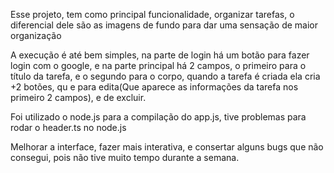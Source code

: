 Esse projeto, tem como principal funcionalidade, organizar tarefas, 
o diferencial dele são as imagens de fundo para dar uma sensação de maior organização

A execução é até bem simples, na parte de login há um botão para fazer login com o google,
e na parte principal há 2 campos, o primeiro para o título da tarefa, e o segundo para o corpo,
quando a tarefa é criada ela cria +2 botões, qu e para edita(Que aparece as informações da tarefa nos primeiro 2 campos),
e de excluir.

Foi utilizado o node.js para a compilação do app.js, tive problemas para rodar o header.ts no node.js

Melhorar a interface, fazer mais interativa, e consertar alguns bugs que não consegui, pois não tive muito tempo durante a semana.
